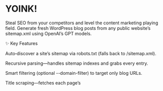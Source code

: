# YOINK!
Steal SEO from your competitors and level the content marketing playing field. Generate fresh WordPress blog posts from any public website’s sitemap.xml using OpenAI’s GPT models.

✨ Key Features

Auto‑discover a site’s sitemap via robots.txt (falls back to /sitemap.xml).

Recursive parsing—handles sitemap indexes and grabs every <loc> entry.

Smart filtering (optional --domain-filter) to target only blog URLs.

Title scraping—fetches each page’s <title> tag for context.

AI generation—creates original 800‑1 000‑word posts with GPT‑4o (customisable prompt ↔ temperature).

One‑click import—outputs a WordPress WXR (XML) file ready for Tools → Import → WordPress.

Rate‑limit friendly—polite delays & progress bar via tqdm.

🛠️ Installation

# Clone / download the script
pip install -r requirements.txt  # requests, beautifulsoup4, lxml, openai, tqdm, python-slugify

export OPENAI_API_KEY="sk-…"      # <-- your OpenAI key

Python ≥ 3.9 recommended.

🚀 Usage

python sitemap_to_wxr.py <SITE_URL> [options]

Option

Default

Description

--domain-filter

None

Only process URLs containing this substring (e.g. /blog/).

--max-posts

20

Limit number of posts to generate (helps control token spend).

--output

generated_posts.xml

File name for the WXR export.

--model

hard‑coded in script

Edit in code (e.g. gpt-4o-mini, gpt-3.5-turbo).

Example

python sitemap_to_wxr.py https://secrethotline.com \
  --domain-filter "/blog/" \
  --max-posts 30 \
  --output secret_hotline_posts.xml

Import the resulting XML in WordPress:

WP Admin → Tools → Import → WordPress → Upload File & Import

📝 Prompt Customisation

Inside generate_post() tweak the prompt, temperature, max_tokens, or switch the OpenAI model. You can also add topics, tone guidelines, or SEO instructions.

⚠️ Caveats & Ethics

Respect robots.txt and site T&C before scraping.

Generated content should not replicate copyrighted material; the prompt instructs GPT accordingly.

Large runs can incur significant OpenAI token costs—use --max-posts wisely.

🪪 License

MIT — do what you want, but no warranties.

🙌 Credits

Crafted by the Secret Hotline growth/dev squad • Powered by OpenAI GPT‑4o.

